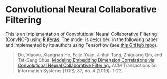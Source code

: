 Convolutional Neural Collaborative Filtering
================

This is an implementation of Convolutional Neural Collaborative
Filtering (ConvNCF) using [R
Keras](https://keras.rstudio.com/index.html). The model is described in
the following paper and implemented by its authors using Tensorflow (see
[this GitHub repo](https://github.com/duxy-me/ConvNCF)).

> Du, Xiaoyu, Xiangnan He, Fajie Yuan, Jinhui Tang, Zhiguang Qin, and
> Tat-Seng Chua. [Modeling Embedding Dimension Correlations via
> Convolutional Neural Collaborative
> Filtering.](https://dl.acm.org/doi/abs/10.1145/3357154) ACM
> Transactions on Information Systems (TOIS) 37, no. 4 (2019): 1-22.
